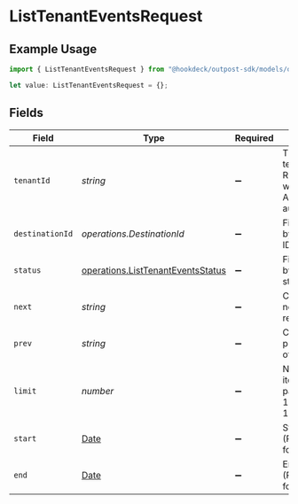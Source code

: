 # ListTenantEventsRequest

## Example Usage

```typescript
import { ListTenantEventsRequest } from "@hookdeck/outpost-sdk/models/operations";

let value: ListTenantEventsRequest = {};
```

## Fields

| Field                                                                                         | Type                                                                                          | Required                                                                                      | Description                                                                                   |
| --------------------------------------------------------------------------------------------- | --------------------------------------------------------------------------------------------- | --------------------------------------------------------------------------------------------- | --------------------------------------------------------------------------------------------- |
| `tenantId`                                                                                    | *string*                                                                                      | :heavy_minus_sign:                                                                            | The ID of the tenant. Required when using AdminApiKey authentication.                         |
| `destinationId`                                                                               | *operations.DestinationId*                                                                    | :heavy_minus_sign:                                                                            | Filter events by destination ID(s).                                                           |
| `status`                                                                                      | [operations.ListTenantEventsStatus](../../models/operations/listtenanteventsstatus.md)        | :heavy_minus_sign:                                                                            | Filter events by delivery status.                                                             |
| `next`                                                                                        | *string*                                                                                      | :heavy_minus_sign:                                                                            | Cursor for next page of results                                                               |
| `prev`                                                                                        | *string*                                                                                      | :heavy_minus_sign:                                                                            | Cursor for previous page of results                                                           |
| `limit`                                                                                       | *number*                                                                                      | :heavy_minus_sign:                                                                            | Number of items per page (default 100, max 1000)                                              |
| `start`                                                                                       | [Date](https://developer.mozilla.org/en-US/docs/Web/JavaScript/Reference/Global_Objects/Date) | :heavy_minus_sign:                                                                            | Start time filter (RFC3339 format)                                                            |
| `end`                                                                                         | [Date](https://developer.mozilla.org/en-US/docs/Web/JavaScript/Reference/Global_Objects/Date) | :heavy_minus_sign:                                                                            | End time filter (RFC3339 format)                                                              |